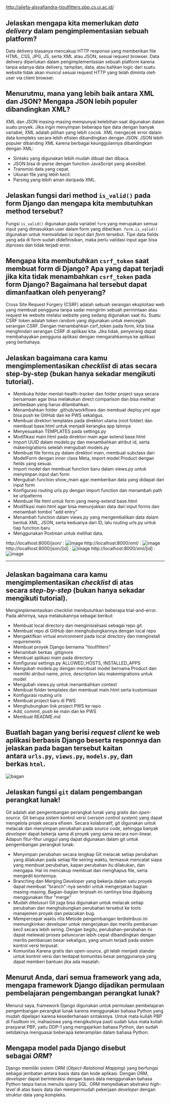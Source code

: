 # 
<http://aliefa-alsyafiandra-tioutfitters.pbp.cs.ui.ac.id/>

## Jelaskan mengapa kita memerlukan *data delivery* dalam pengimplementasian sebuah platform?

Data delivery biasanya mencakup HTTP response yang memberikan file HTML, CSS, JPG, JS, serta XML atau JSON, sesuai request browser. Data delivery diperlukan dalam pengimplementasian sebuah platform karena tanpa adanya data delivery, tampilan, data, atau bahkan logic dari suatu website tidak akan muncul sesuai request HTTP yang telah diminta oleh user via client browser.

## Menurutmu, mana yang lebih baik antara XML dan JSON? Mengapa JSON lebih populer dibandingkan XML?

XML dan JSON masing-masing mempunyai kelebihan saat digunakan dalam suatu proyek. Jika ingin menyimpan beberapa tipe data dengan banyak variabel, XML adalah pilihan yang lebih cocok. XML mengecek error dalam data kompleks secara lebih efisien dibandingkan dengan JSON.
JSON lebih populer dibanding XML karena berbagai keunggulannya dibandingkan dengan XML:
- Sintaks yang digunakan lebih mudah dibuat dan dibaca.
- JSON bisa di-_parse_ dengan function JavaScript yang aksesibel.
- Transmisi data yang cepat.
- Ukuran file yang lebih kecil.
- Parsing yang lebih aman daripada XML.

## Jelaskan fungsi dari method `is_valid()` pada form Django dan mengapa kita membutuhkan method tersebut?

Fungsi `is_valid()` digunakan pada variabel `form` yang merupakan semua input yang dimasukkan user dalam form yang diberikan. `form.is_valid()` digunakan untuk memvalidasi isi input dari *form* tersebut. Tipe data fields yang ada di form sudah didefinisikan, maka perlu validasi input agar bisa diproses dan tidak terjadi error. 


## Mengapa kita membutuhkan `csrf_token` saat membuat form di Django? Apa yang dapat terjadi jika kita tidak menambahkan `csrf_token` pada form Django? Bagaimana hal tersebut dapat dimanfaatkan oleh penyerang?

Cross Site Request Forgery (CSRF) adalah sebuah serangan eksploitasi web yang membuat pengguna tanpa sadar mengirim sebuah permintaan atau request ke website melalui website yang sedang digunakan saat itu. Suatu CSRF token adalah token random yang digunakan untuk mencegah serangan CSRF. Dengan menambahkan csrf_token pada form, kita bisa menghindari serangan CSRF di aplikasi kita. Jika tidak, penyerang dapat membahayakan pengguna aplikasi dengan mengarahkannya ke aplikasi yang berbahaya.

## Jelaskan bagaimana cara kamu mengimplementasikan *checklist* di atas secara step-by-step (bukan hanya sekadar mengikuti tutorial).

- Membuka folder mental-health-tracker dan folder project saya secara bersamaan agar bisa melakukan direct comparison dan bisa melihat perbedaan yang harus ditambahkan.
- Menambahkan folder .github/workflows dan membuat deploy.yml agar bisa push ke GitHub dan ke PWS sekaligus.
- Membuat direktori templates pada direktori utama (root folder) dan membuat base.html untuk menjadi kerangka app lainnya
- Menyesuaikan TEMPLATES pada settings.py
- Modifikasi main.html pada direktori main agar extend base.html
- Import UUID dalam models.py dan menambahkan atribut id, serta makemigrations setelah mengubah models.py
- Membuat file forms.py dalam direktori main, membuat subclass dari ModelForm dengan inner class Meta, import model Product dengan fields yang sesuai.
- Import model dan membuat function baru dalam views.py untuk menyimpan input dari form
- Mengubah function show_main agar memberikan data yang didapat dari input form
- Konfigurasi routing urls.py dengan import function dan menambah path ke urlpatterns
- Membuat file html untuk form yang meng-extend base.html
- Modifikasi main.html agar bisa menunjukkan data dari input forms dan menambah tombol "add entry"
- Menambah function dalam views.py yang mengembalikan data dalam bentuk XML, JSON, serta keduanya dari ID, lalu routing urls.py untuk tiap function baru
- Menggunakan Postman untuk melihat data.

http://localhost:8000/json/ :
![image](https://github.com/user-attachments/assets/68c750e1-9934-42a1-9326-dddf2feedff9)
http://localhost:8000/xml/ :
![image](https://github.com/user-attachments/assets/095a869e-a7e6-4378-ac11-1577df97728b)
http://localhost:8000/json/[id] :
![image](https://github.com/user-attachments/assets/a8e65cee-f5b2-4993-9850-45393286a170)
http://localhost:8000/xml/[id] :
![image](https://github.com/user-attachments/assets/be150890-4687-4cd5-bb6b-055e18e2086a)


---
## Jelaskan bagaimana cara kamu mengimplementasikan *checklist* di atas secara *step-by-step* (bukan hanya sekadar mengikuti tutorial).

Mengimplementasikan checklist membutuhkan beberapa trial-and-error. Pada akhirnya, saya melakukannya sebagai berikut:
- Membuat local directory dan menginisialisasi sebagai repo git
- Membuat repo di GitHub dan menghubungkannya dengan local repo
- Mengaktifkan virtual environment pada local directory dan menginstall requirements
- Membuat proyek Django bernama "tioutfitters"
- Menambah berkas .gitignore
- Membuat aplikasi main pada directory
- Konfigurasi settings.py ALLOWED_HOSTS, INSTALLED_APPS
- Mengubah models.py dengan membuat model bernama Product dan memiliki atribut name, price, description lalu makemigrations untuk model
- Mengubah views.py untuk menambahkan context
- Membuat folder templates dan membuat main.html serta kustomisasi
- Konfigurasi routing urls
- Membuat project baru di PWS
- Menghubungkan link project PWS ke repo
- Add, commit, push ke main dan ke PWS
- Membuat README.md

## Buatlah bagan yang berisi *request client* ke web aplikasi berbasis Django beserta responnya dan jelaskan pada bagan tersebut kaitan antara `urls.py`, `views.py`, `models.py`, dan berkas `html`.

![bagan](https://github.com/user-attachments/assets/e0122a73-3dc5-4b74-9855-8599fcf3b6b3)


## Jelaskan fungsi `git` dalam pengembangan perangkat lunak!

Git adalah alat pengembangan perangkat lunak yang gratis dan _open-source_. Git berupa sistem kontrol versi (_version control system_) yang dapat mengelola projek secara efisien. Secara kolaboratif, git digunakan untuk melacak dan menyimpan perubahan pada _source code_, sehingga banyak _developer_ dapat bekerja sama di proyek yang sama secara non-linear.
Adapun fitur-fitur unggul yang dapat digunakan dalam git untuk pengembangan perangkat lunak:
- Menyimpan perubahan secara lengkap
  Git melacak setiap perubahan yang dilakukan pada setiap file seiring waktu, termasuk mencatat siapa yang membuat perubahan, kapan perubahan itu dilakukan, dan mengapa. Hal ini mencakup membuat dan menghapus file, serta mengedit kontennya.
- Branching dan Merging
  Developer yang bekerja dalam satu proyek dapat membuat "branch"-nya sendiri untuk mengerjakan bagian masing-masing. Bagian-bagian terpisah ini nantinya bisa digabung menggunakan fitur "merge"
- Mudah ditelusuri
  Git juga bisa digunakan untuk melacak setiap perubahan dan menghubungkan perubahan tersebut ke tools manajemen proyek dan pelacakan bug.
- Mempercepat waktu rilis
  Metode pengembangan terdistribusi ini memungkinkan developer untuk mengerjakan dan merilis pembaruan kecil secara lebih sering. Dengan begitu, perubahan-perubahan ini dapat melewati proses peluncuran lebih cepat dibandingkan dengan merilis pembaruan besar sekaligus, yang umum terjadi pada sistem kontrol versi terpusat.
- Komunitas
  Karena gratis dan _open-source_, git telah menjadi standar untuk kontrol versi dan terdapat komunitas besar penggunanya yang dapat memberi bantuan jika ada masalah.

## Menurut Anda, dari semua framework yang ada, mengapa framework Django dijadikan permulaan pembelajaran pengembangan perangkat lunak?

Menurut saya, framework Django digunakan untuk permulaan pembelajaran pengembangan perangkat lunak karena menggunakan bahasa Python yang mudah dipelajari karena kesederhanaan sintaksnya. Untuk mata kuliah PBP di Fasilkom ini, mahasiswa yang mengikutinya pasti sudah lulus mata kuliah prasyarat PBP, yaitu DDP-1 yang mengajarkan bahasa Python, dan sudah setidaknya menguasai beberapa keterampilan dalam bahasa Python.

## Mengapa model pada Django disebut sebagai *ORM*?

Django memiliki sistem ORM (_Object-Relational Mapping_) yang berfungsi sebagai jembatan antara basis data dan kode aplikasi. Dengan ORM, _developer_ dapat berinteraksi dengan basis data menggunakan bahasa Python tanpa harus menulis query SQL. ORM menyediakan abstraksi _high-level_ di atas basis data dan mempermudah pekerjaan _developer_ dengan struktur data yang kompleks.
